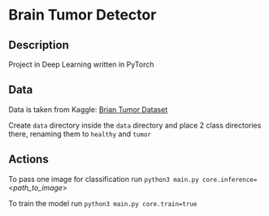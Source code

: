 # Brain Tumor Detector

## Description

Project in Deep Learning written in PyTorch

## Data

Data is taken from Kaggle: [Brian Tumor Dataset](https://www.kaggle.com/datasets/preetviradiya/brian-tumor-dataset)

Create `data` directory inside the `data` directory and place 2 class directories there, renaming them to `healthy` and `tumor`

## Actions

To pass one image for classification run `python3 main.py core.inference=`<*path_to_image*>

To train the model run `python3 main.py core.train=true`
